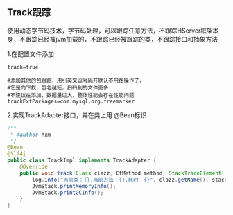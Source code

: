 ## **Track跟踪**

使用动态字节码技术，字节码处理，可以跟踪任意方法，不跟踪HServer框架本身，不跟踪已经被jvm加载的，不跟踪已经被跟踪的类，不跟踪接口和抽象方法

1.在配置文件添加
```properties
track=true

#添加其他的包跟踪，用引英文逗号隔开默认不用在操作了，
#它是向下找，包名越短，扫码到的文件更多
#不建议在添加，数据量过大，整体性能会存在性能问题
trackExtPackages=com.mysql,org.freemarker
```
2.实现TrackAdapter接口，并在类上用 @Bean标识

```java
/**
 * @author hxm
 */
@Bean
@Slf4j
public class TrackImpl implements TrackAdapter {
    @Override
    public void track(Class clazz, CtMethod method, StackTraceElement[] stackTraceElements, long start, long end) throws Exception {
        log.info("当前类：{},当前方法：{},耗时：{}", clazz.getName(), stackTraceElements[1].getMethodName(), (end - start) + "ms");
        JvmStack.printMemoryInfo();
        JvmStack.printGCInfo();
    }
}

```
